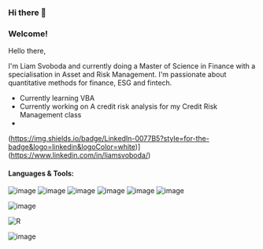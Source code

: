 ### Hi there 👋

<!--
**Liamsvob/LiamSvob** is a ✨ _special_ ✨ repository because its `README.md` (this file) appears on your GitHub profile.



-->


### Welcome!



Hello there,

I'm Liam Svoboda and currently doing a Master of Science in Finance with a specialisation in Asset and Risk Management. I'm passionate about quantitative methods for finance, ESG and fintech. 



* Currently learning VBA
* Currently working on A credit risk analysis for my Credit Risk Management class
* 

(https://img.shields.io/badge/LinkedIn-0077B5?style=for-the-badge&logo=linkedin&logoColor=white)](https://www.linkedin.com/in/liamsvoboda/)


#### Languages & Tools:
![image](https://img.shields.io/badge/Python-3776AB?style=for-the-badge&logo=python&logoColor=white) ![image](https://img.shields.io/badge/TensorFlow-FF6F00?style=for-the-badge&logo=TensorFlow&logoColor=white) ![image](https://img.shields.io/badge/Keras-D00000?style=for-the-badge&logo=Keras&logoColor=white) ![image](https://img.shields.io/badge/Plotly-239120?style=for-the-badge&logo=plotly&logoColor=white) ![image](https://img.shields.io/badge/Numpy-777BB4?style=for-the-badge&logo=numpy&logoColor=white) ![image](https://img.shields.io/badge/Pandas-2C2D72?style=for-the-badge&logo=pandas&logoColor=white)

![image](https://img.shields.io/badge/C%2B%2B-00599C?style=for-the-badge&logo=c%2B%2B&logoColor=white)

![R](https://img.shields.io/badge/r-%23276DC3.svg?style=for-the-badge&logo=r&logoColor=white)

![image](https://img.shields.io/badge/LaTeX-47A141?style=for-the-badge&logo=LaTeX&logoColor=white)
